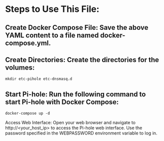 # Steps to Use This File:
## Create Docker Compose File: Save the above YAML content to a file named docker-compose.yml.
## Create Directories: Create the directories for the volumes:

    mkdir etc-pihole etc-dnsmasq.d
## Start Pi-hole: Run the following command to start Pi-hole with Docker Compose:

    docker-compose up -d
Access Web Interface: Open your web browser and navigate to http://<your_host_ip> to access the Pi-hole web interface. Use the password specified in the WEBPASSWORD environment variable to log in.
